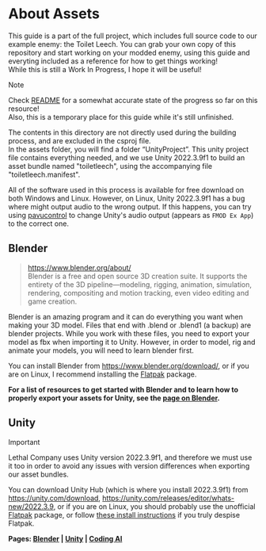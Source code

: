 # About Assets

This guide is a part of the full project, which includes full source code to our example enemy: the Toilet Leech. You can grab your own copy of this repository and start working on your modded enemy, using this guide and everyting included as a reference for how to get things working!  
While this is still a Work In Progress, I hope it will be useful!

> [!NOTE]  
> Check [README](/README.md) for a somewhat accurate state of the progress so far on this resource!  
> Also, this is a temporary place for this guide while it's still unfinished.

The contents in this directory are not directly used during the building process, and are excluded in the csproj file.  
In the assets folder, you will find a folder “UnityProject”. This unity project file contains everything needed, and we use Unity 2022.3.9f1 to build an asset bundle named "toiletleech", using the accompanying file "toiletleech.manifest". 

All of the software used in this process is available for free download on both Windows and Linux. However, on Linux, Unity 2022.3.9f1 has a bug where might output audio to the wrong output. If this happens, you can try using [pavucontrol](https://flathub.org/apps/org.pulseaudio.pavucontrol) to change Unity's audio output (appears as `FMOD Ex App`) to the correct one.

## Blender

> https://www.blender.org/about/  
Blender is a free and open source 3D creation suite. It supports the entirety of the 3D pipeline—modeling, rigging, animation, simulation, rendering, compositing and motion tracking, even video editing and game creation.

Blender is an amazing program and it can do everything you want when making your 3D model. Files that end with .blend or .blend1 (a backup) are blender projects. While you work with these files, you need to export your model as fbx when importing it to Unity. However, in order to model, rig and animate your models, you will need to learn blender first.  

You can install Blender from https://www.blender.org/download/, or if you are on Linux, I recommend installing the [Flatpak](https://flathub.org/apps/org.blender.Blender) package.

**For a list of resources to get started with Blender and to learn how to properly export your assets for Unity, see the [page on Blender](./Blender.md).**

## Unity

> [!IMPORTANT]  
> Lethal Company uses Unity version 2022.3.9f1, and therefore we must use it too in order to avoid any issues with version differences when exporting our asset bundles.  

You can download Unity Hub (which is where you install 2022.3.9f1) from https://unity.com/download, https://unity.com/releases/editor/whats-new/2022.3.9, or if you are on Linux, you should probably use the unofficial [Flatpak](https://flathub.org/apps/com.unity.UnityHub) package, or follow [these install instructions](https://docs.unity3d.com/hub/manual/InstallHub.html#install-hub-linux) if you truly despise Flatpak.

**Pages: [Blender](./Unity.md) | [Unity](./Unity.md) | [Coding AI](./CodingAI.md)**